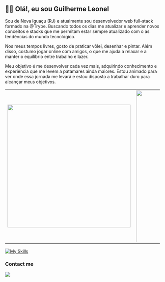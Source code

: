 ## 👋🏻 Olá!, eu sou Guilherme Leonel

Sou de Nova Iguaçu (RJ) e atualmente sou desenvolvedor web full-stack formado na @Trybe. Buscando todos os dias me atualizar e aprender novos conceitos e stacks que me permitam estar sempre atualizado com o as tendências do mundo tecnológico.

Nos meus tempos livres, gosto de praticar vôlei, desenhar e pintar. Além disso, costumo jogar online com amigos, o que me ajuda a relaxar e a manter o equilíbrio entre trabalho e lazer.

Meu objetivo é me desenvolver cada vez mais, adquirindo conhecimento e experiência que me levem a patamares ainda maiores. Estou animado para ver onde essa jornada me levará e estou disposto a trabalhar duro para alcançar meus objetivos.

<center>
<table>
    <tr>
        <td><img width="400px" align="left" src="https://github-readme-stats.vercel.app/api/top-langs/?username=GuilhermePLeonel&hide=html&layout=compact&theme=buefy" /></td>
        <td><img width="495px" align="left" src="https://github-readme-stats.vercel.app/api?username=GuilhermePLeonel&theme=buefy"/></td>
    </tr>   
</table>
</center>  

[![My Skills](https://skillicons.dev/icons?i=react,redux,js,ts,docker,git,nodejs,express,linux,mongodb,mysql,py,jest)](https://skillicons.dev)

### Contact me

[<img src="https://img.icons8.com/color/48/000000/linkedin-circled--v1.png"/>](https://www.linkedin.com/in/guilherme-pleonel/)


